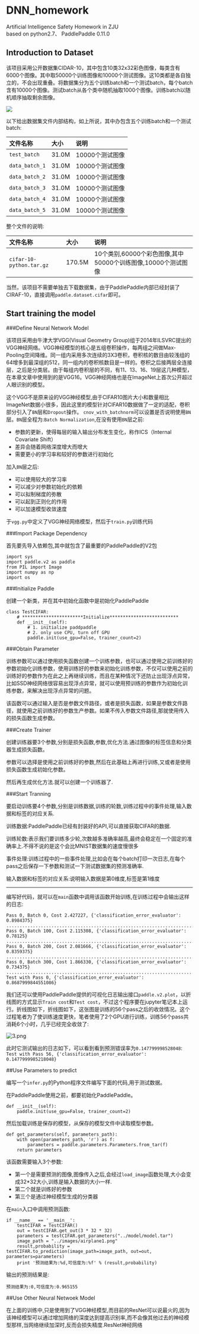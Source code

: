 # DNN_homework
Artificial Intelligence Safety Homework in ZJU    
based on python2.7、 PaddlePaddle 0.11.0

## Introduction to Dataset
该项目采用公开数据集CIDAR-10，其中包含10类32x32彩色图像，每类含有6000个图像。其中取50000个训练图像和10000个测试图像。这10类都是各自独立的，不会出现重叠。将数据集分为五个训练batch和一个测试batch，每个batch含有10000个图像。测试batch从各个类中随机抽取1000个图像。训练batch以随机顺序抽取剩余图像。

![](https://images2018.cnblogs.com/blog/1196151/201712/1196151-20171225161744462-2083152737.png)

以下给出数据集文件内部结构，如上所说，其中办包含五个训练batch和一个测试batch:

|文件名称|大小|说明|
|:--- |:---|:---| 
|`test_batch` | 31.0M | 10000个测试图像 |
|`data_batch_1` | 31.0M | 10000个测试图像 |
|`data_batch_2` | 31.0M | 10000个测试图像 |
|`data_batch_3` | 31.0M | 10000个测试图像 |
|`data_batch_4` | 31.0M | 10000个测试图像 |
|`data_batch_5` | 31.0M | 10000个测试图像 |

整个文件的说明:  

|文件名称|大小|说明|
|:--- |:---|:---| 
|`cifar-10-python.tar.gz` | 170.5M | 10个类别,60000个彩色图像,其中50000个训练图像,10000个测试图像 |

当然，该项目不需要单独去下载数据集，由于PaddlePaddle内部已经封装了CIRAF-10，直接调用`paddle.dataset.cifar`即可。

## Start training the model

###Define Neural Network Model

该项目采用由牛津大学VGG(Visual Geometry Group)组于2014年ILSVRC提出的VGG神经网络。VGG神经模型的核心是五组卷积操作，每两组之间做Max-Pooling空间降维。同一组内采用多次连续的3X3卷积，卷积核的数目由较浅组的64增多到最深组的512，同一组内的卷积核数目是一样的。卷积之后接两层全连接层，之后是分类层。由于每组内卷积层的不同，有11、13、16、19层这几种模型，在本章文章中使用到的是VGG16。VGG神经网络也是在ImageNet上首次公开超过人眼识别的模型。

这个VGG不是原来设的VGG神经模型,由于CIFAR10图片大小和数量相比ImageNet数据小很多，因此这里的模型针对CIFAR10数据做了一定的适配，卷积部分引入了`BN`层和`Dropout`操作。
`cnov_with_batchnorm`可以设置是否说明使用`BN`层。`BN`层全程为:`Batch Normalization`,在没有使用`BN`层之前:

- 参数的更新，使得每层的输入输出分布发生变化，称作ICS（Internal Covariate Shift）
- 差异会随着网络深度增大而增大
- 需要更小的学习率和较好的参数进行初始化

加入`BN`层之后:

- 可以使用较大的学习率
- 可以减少对参数初始化的依赖
- 可以拟制梯度的弥散
- 可以起到正则化的作用
- 可以加速模型收敛速度

于`vgg.py`中定义了VGG神经网络模型，然后于`train.py`训练代码

###Import Package Dependency

首先要先导入依赖包,其中就包含了最重要的PaddlePaddle的V2包

```
import sys
import paddle.v2 as paddle
from PIL import Image
import numpy as np
import os
```

###Initialize Paddle

创建一个新类，并在其中初始化函数中是初始化PaddlePaddle

```
class TestCIFAR:
    # ***********************Initialize**************************
    def __init__(self):
        # 1. initialize paddpaddle
        # 2. only use CPU, turn off GPU
        paddle.init(use_gpu=False, trainer_count=2)

```

###Obtain Parameter

训练参数可以通过使用损失函数创建一个训练参数，也可以通过使用之前训练好的参数初始化训练参数，使用训练好的参数来初始化训练参数，不仅可以使用之前的训练好的参数作为在此之上再继续训练，而且在某种情况下还防止出现浮点异常，比如SSD神经网络很容易出现浮点异常，就可以使用预训练的参数作为初始化训练参数，来解决出现浮点异常的问题。

该函数可以通过输入是否是参数文件路径，或者是损失函数，如果是参数文件路径，就使用之前训练好的参数生产参数。如果不传入参数文件路径,那就使用传入的损失函数生成参数。


###Create Trainer

创建训练器要3个参数,分别是损失函数,参数,优化方法.通过图像的标签信息和分类器生成损失函数。

参数可以选择是使用之前训练好的参数,然后在此基础上再进行训练,又或者是使用损失函数生成初始化参数。

然后再生成优化方法.就可以创建一个训练器了.

###Start Tranning

要启动训练要4个参数,分别是训练数据,训练的轮数,训练过程中的事件处理,输入数据和标签的对应关系.

训练数据:PaddlePaddle已经有封装好的API,可以直接获取CIFAR的数据.

训练轮数:表示我们要训练多少轮,次数越多准确率越高,最终会稳定在一个固定的准确率上.不得不说的是这个会比MNIST数据集的速度慢很多

事件处理:训练过程中的一些事件处理,比如会在每个batch打印一次日志,在每个pass之后保存一下参数和测试一下测试数据集的预测准确率.

输入数据和标签的对应关系:说明输入数据是第0维度,标签是第1维度

-----------------------

编写好代码，就可以在`main`函数中调用该函数开始训练,在训练过程中会输出这样的日志:

```
Pass 0, Batch 0, Cost 2.427227, {'classification_error_evaluator': 0.8984375}
...................................................................................................
Pass 0, Batch 100, Cost 2.115308, {'classification_error_evaluator': 0.78125}
...................................................................................................
Pass 0, Batch 200, Cost 2.081666, {'classification_error_evaluator': 0.8359375}
...................................................................................................
Pass 0, Batch 300, Cost 1.866330, {'classification_error_evaluator': 0.734375}
..........................................................................................
Test with Pass 0, {'classification_error_evaluator': 0.8687999844551086}
```

我们还可以使用PaddlePaddle提供的可视化日志输出接口`paddle.v2.plot`，以折线图的方式显示`Train cost`和`Test cost`，不过这个程序要在jupyter笔记本上运行。折线图如下，折线图如下，这张图是训练的56个pass之后的收敛情况。这个过程笔者为了使训练速度更快，笔者使用了2个GPU进行训练，训练56个pass共消耗6个小时，几乎已经完全收敛了:

![3.png](https://i.loli.net/2021/10/15/7rVgIYTZszGAHlt.png)

此时它测试输出的日志如下，可以看到看到预测错误率为`0.147799998528048`:
`Test with Pass 56, {'classification_error_evaluator': 0.1477999985218048}`

##Use Parameters to predict

编写一个`infer.py`的Python程序文件编写下面的代码,用于测试数据。 

在PaddlePaddle使用之前，都要初始化PaddlePaddle。

```
def __init__(self):
    paddle.init(use_gpu=False, trainer_count=2)
```

然后加载训练是保存的模型，从保存的模型文件中读取模型参数。

```
def get_parameters(self, parameters_path):
    with open(parameters_path, 'r') as f:
        parameters = paddle.parameters.Parameters.from_tar(f)
    return parameters
```


该函数需要输入3个参数:

- 第一个是需要预测的图像,图像传入之后,会经过`load_image`函数处理,大小会变成32*32大小,训练是输入数据的大小一样.
- 第二个就是训练好的参数
- 第三个是通过神经模型生成的分类器

在`main`入口中调用预测函数:

```
if __name__ == '__main__':
    testCIFAR = TestCIFAR()
    out = testCIFAR.get_out(3 * 32 * 32)
    parameters = testCIFAR.get_parameters("../model/model.tar")
    image_path = "../images/airplane1.png"
    result,probability = testCIFAR.to_prediction(image_path=image_path, out=out, parameters=parameters)
    print '预测结果为:%d,可信度为:%f' % (result,probability)

```

输出的预测结果是:

`预测结果为:0,可信度为:0.965155`

##Use Other Neural Netwoek Model

在上面的训练中,只是使用到了VGG神经模型,而目前的ResNet可以说最火的,因为该神经模型可以通过增加网络的深度达到提高识别率,而不会像其他过去的神经模型那样,当网络继续加深时,反而会损失精度.ResNet神经网络


